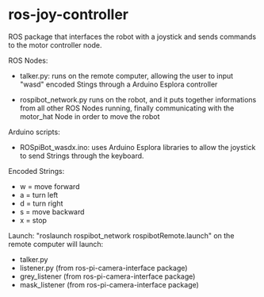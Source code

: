 # ros-joy-controller
ROS package that interfaces the robot with a joystick and sends commands to the motor controller node.



ROS Nodes:

- talker.py:
runs on the remote computer, allowing the user to input "wasd" encoded Stings through a Arduino Esplora controller

- rospibot_network.py
runs on the robot, and it puts together informations from all other ROS Nodes running, finally communicating with the motor_hat Node in order to move the robot



Arduino scripts:

- ROSpiBot_wasdx.ino:
uses Arduino Esplora libraries to allow the joystick to send Strings through the keyboard. 



Encoded Strings:
- w = move forward
- a = turn left
- d = turn right
- s = move backward
- x = stop



Launch: "roslaunch rospibot_network rospibotRemote.launch" on the remote computer will launch:
- talker.py
- listener.py (from ros-pi-camera-interface package)
- grey_listener (from ros-pi-camera-interface package)
- mask_listener (from ros-pi-camera-interface package)
